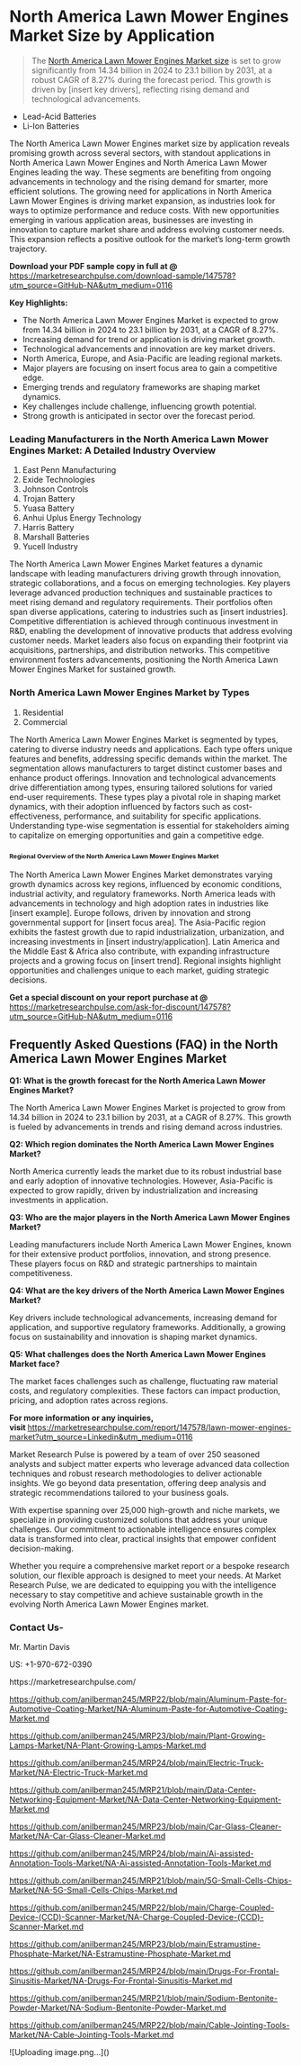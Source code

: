 <h1>North America Lawn Mower Engines Market&nbsp;Size by Application</h1><blockquote><p>The <a href="https://marketresearchpulse.com/download-sample/147578?utm_source=GitHub-NA&amp;utm_medium=0116">North America Lawn Mower Engines Market size</a> is set to grow significantly from 14.34 billion in 2024 to 23.1 billion by 2031, at a robust CAGR of 8.27% during the forecast period. This growth is driven by [insert key drivers], reflecting rising demand and technological advancements.</p></blockquote><ul><li>Lead-Acid Batteries<li> Li-Ion Batteries</li></ul><p>The North America Lawn Mower Engines market size by application reveals promising growth across several sectors, with standout applications in North America Lawn Mower Engines and North America Lawn Mower Engines leading the way. These segments are benefiting from ongoing advancements in technology and the rising demand for smarter, more efficient solutions. The growing need for applications in North America Lawn Mower Engines is driving market expansion, as industries look for ways to optimize performance and reduce costs. With new opportunities emerging in various application areas, businesses are investing in innovation to capture market share and address evolving customer needs. This expansion reflects a positive outlook for the market’s long-term growth trajectory.</p><p><strong>Download your PDF sample copy in full at @ </strong><a href="https://marketresearchpulse.com/download-sample/147578?utm_source=GitHub-NA&amp;utm_medium=0116">https://marketresearchpulse.com/download-sample/147578?utm_source=GitHub-NA&amp;utm_medium=0116</a></p><p><strong>Key Highlights: </strong></p><ul><li>The North America Lawn Mower Engines Market is expected to grow from 14.34 billion in 2024 to 23.1 billion by 2031, at a CAGR of 8.27%.</li><li>Increasing demand for trend or application is driving market growth.</li><li>Technological advancements and innovation are key market drivers.</li><li>North America, Europe, and Asia-Pacific are leading regional markets.</li><li>Major players are focusing on insert focus area to gain a competitive edge.</li><li>Emerging trends and regulatory frameworks are shaping market dynamics.</li><li>Key challenges include challenge, influencing growth potential.</li><li>Strong growth is anticipated in sector over the forecast period.</li></ul><h3>Leading Manufacturers in the North America Lawn Mower Engines Market: A Detailed Industry Overview</h3><ol><li>East Penn Manufacturing</li><li>Exide Technologies</li><li>Johnson Controls</li><li>Trojan Battery</li><li>Yuasa Battery</li><li>Anhui Uplus Energy Technology</li><li>Harris Battery</li><li>Marshall Batteries</li><li>Yucell Industry</li></ol><div class="flex max-w-full flex-col flex-grow"><div class="min-h-8 text-message flex w-full flex-col items-end gap-2 whitespace-normal break-words [.text-message+&amp;]:mt-5" dir="auto" data-message-author-role="assistant" data-message-id="fd8432e4-4910-450d-b182-61b7bfb0a01f" data-message-model-slug="gpt-4o"><div class="flex w-full flex-col gap-1 empty:hidden first:pt-[3px]"><div class="markdown prose w-full break-words dark:prose-invert light"><p>The North America Lawn Mower Engines Market features a dynamic landscape with leading manufacturers driving growth through innovation, strategic collaborations, and a focus on emerging technologies. Key players leverage advanced production techniques and sustainable practices to meet rising demand and regulatory requirements. Their portfolios often span diverse applications, catering to industries such as [insert industries]. Competitive differentiation is achieved through continuous investment in R&amp;D, enabling the development of innovative products that address evolving customer needs. Market leaders also focus on expanding their footprint via acquisitions, partnerships, and distribution networks. This competitive environment fosters advancements, positioning the North America Lawn Mower Engines Market for sustained growth.</p></div></div></div></div><h3>North America Lawn Mower Engines Market by Types</h3><ol><li>Residential<li> Commercial</li></ol><div class="flex max-w-full flex-col flex-grow"><div class="min-h-8 text-message flex w-full flex-col items-end gap-2 whitespace-normal break-words [.text-message+&amp;]:mt-5" dir="auto" data-message-author-role="assistant" data-message-id="084470be-0bb7-4664-bddf-5156b4f41249" data-message-model-slug="gpt-4o-mini"><div class="flex w-full flex-col gap-1 empty:hidden first:pt-[3px]"><div class="markdown prose w-full break-words dark:prose-invert light"><p>The North America Lawn Mower Engines Market is segmented by types, catering to diverse industry needs and applications. Each type offers unique features and benefits, addressing specific demands within the market. The segmentation allows manufacturers to target distinct customer bases and enhance product offerings. Innovation and technological advancements drive differentiation among types, ensuring tailored solutions for varied end-user requirements. These types play a pivotal role in shaping market dynamics, with their adoption influenced by factors such as cost-effectiveness, performance, and suitability for specific applications. Understanding type-wise segmentation is essential for stakeholders aiming to capitalize on emerging opportunities and gain a competitive edge.</p></div></div></div></div><h3><span style="font-size: 11px;">Regional Overview of the North America Lawn Mower Engines Market</span></h3><div class="flex max-w-full flex-col flex-grow"><div class="min-h-8 text-message flex w-full flex-col items-end gap-2 whitespace-normal break-words [.text-message+&amp;]:mt-5" dir="auto" data-message-author-role="assistant" data-message-id="e9038762-ce64-4e30-91c9-9bd413514231" data-message-model-slug="gpt-4o-mini"><div class="flex w-full flex-col gap-1 empty:hidden first:pt-[3px]"><div class="markdown prose w-full break-words dark:prose-invert light"><p>The North America Lawn Mower Engines Market demonstrates varying growth dynamics across key regions, influenced by economic conditions, industrial activity, and regulatory frameworks. North America leads with advancements in technology and high adoption rates in industries like [insert example]. Europe follows, driven by innovation and strong governmental support for [insert focus area]. The Asia-Pacific region exhibits the fastest growth due to rapid industrialization, urbanization, and increasing investments in [insert industry/application]. Latin America and the Middle East &amp; Africa also contribute, with expanding infrastructure projects and a growing focus on [insert trend]. Regional insights highlight opportunities and challenges unique to each market, guiding strategic decisions.</p></div></div></div></div><p><strong>Get a special discount on your report purchase at @ </strong><a href="https://marketresearchpulse.com/ask-for-discount/147578?utm_source=GitHub-NA&amp;utm_medium=0116">https://marketresearchpulse.com/ask-for-discount/147578?utm_source=GitHub-NA&amp;utm_medium=0116</a></p><h2>Frequently Asked Questions (FAQ) in the North America Lawn Mower Engines Market</h2><p><strong>Q1: What is the growth forecast for the North America Lawn Mower Engines Market?</strong></p><p>The North America Lawn Mower Engines Market is projected to grow from 14.34 billion in 2024 to 23.1 billion by 2031, at a CAGR of 8.27%. This growth is fueled by advancements in trends and rising demand across industries.</p><p><strong>Q2: Which region dominates the North America Lawn Mower Engines Market?</strong></p><p>North America currently leads the market due to its robust industrial base and early adoption of innovative technologies. However, Asia-Pacific is expected to grow rapidly, driven by industrialization and increasing investments in application.</p><p><strong>Q3: Who are the major players in the North America Lawn Mower Engines Market?</strong></p><p>Leading manufacturers include North America Lawn Mower Engines, known for their extensive product portfolios, innovation, and strong presence. These players focus on R&amp;D and strategic partnerships to maintain competitiveness.</p><p><strong>Q4: What are the key drivers of the North America Lawn Mower Engines Market?</strong></p><p>Key drivers include technological advancements, increasing demand for application, and supportive regulatory frameworks. Additionally, a growing focus on sustainability and innovation is shaping market dynamics.</p><p><strong>Q5: What challenges does the North America Lawn Mower Engines Market face?</strong></p><p>The market faces challenges such as challenge, fluctuating raw material costs, and regulatory complexities. These factors can impact production, pricing, and adoption rates across regions.</p><p><strong>For more information or any inquiries, visit&nbsp;</strong><a href="https://marketresearchpulse.com/report/147578/lawn-mower-engines-market?utm_source=Linkedin&utm_medium=0116">https://marketresearchpulse.com/report/147578/lawn-mower-engines-market?utm_source=Linkedin&utm_medium=0116</a></p><p>Market Research Pulse is powered by a team of over 250 seasoned analysts and subject matter experts who leverage advanced data collection techniques and robust research methodologies to deliver actionable insights. We go beyond data presentation, offering deep analysis and strategic recommendations tailored to your business goals.</p><p>With expertise spanning over 25,000 high-growth and niche markets, we specialize in providing customized solutions that address your unique challenges. Our commitment to actionable intelligence ensures complex data is transformed into clear, practical insights that empower confident decision-making.</p><p>Whether you require a comprehensive market report or a bespoke research solution, our flexible approach is designed to meet your needs. At Market Research Pulse, we are dedicated to equipping you with the intelligence necessary to stay competitive and achieve sustainable growth in the evolving North America Lawn Mower Engines market.</p><h3><strong>Contact Us-</strong></h3><p>Mr. Martin Davis</p><p>US: +1-970-672-0390</p><p>https://marketresearchpulse.com/</p><p><a href="https://github.com/anilberman245/MRP22/blob/main/Aluminum-Paste-for-Automotive-Coating-Market/NA-Aluminum-Paste-for-Automotive-Coating-Market.md">https://github.com/anilberman245/MRP22/blob/main/Aluminum-Paste-for-Automotive-Coating-Market/NA-Aluminum-Paste-for-Automotive-Coating-Market.md</a></p><p><a href="https://github.com/anilberman245/MRP23/blob/main/Plant-Growing-Lamps-Market/NA-Plant-Growing-Lamps-Market.md">https://github.com/anilberman245/MRP23/blob/main/Plant-Growing-Lamps-Market/NA-Plant-Growing-Lamps-Market.md</a></p><p><a href="https://github.com/anilberman245/MRP24/blob/main/Electric-Truck-Market/NA-Electric-Truck-Market.md">https://github.com/anilberman245/MRP24/blob/main/Electric-Truck-Market/NA-Electric-Truck-Market.md</a></p><p><a href="https://github.com/anilberman245/MRP21/blob/main/Data-Center-Networking-Equipment-Market/NA-Data-Center-Networking-Equipment-Market.md">https://github.com/anilberman245/MRP21/blob/main/Data-Center-Networking-Equipment-Market/NA-Data-Center-Networking-Equipment-Market.md</a></p><p><a href="https://github.com/anilberman245/MRP23/blob/main/Car-Glass-Cleaner-Market/NA-Car-Glass-Cleaner-Market.md">https://github.com/anilberman245/MRP23/blob/main/Car-Glass-Cleaner-Market/NA-Car-Glass-Cleaner-Market.md</a></p><p><a href="https://github.com/anilberman245/MRP24/blob/main/Ai-assisted-Annotation-Tools-Market/NA-Ai-assisted-Annotation-Tools-Market.md">https://github.com/anilberman245/MRP24/blob/main/Ai-assisted-Annotation-Tools-Market/NA-Ai-assisted-Annotation-Tools-Market.md</a></p><p><a href="https://github.com/anilberman245/MRP21/blob/main/5G-Small-Cells-Chips-Market/NA-5G-Small-Cells-Chips-Market.md">https://github.com/anilberman245/MRP21/blob/main/5G-Small-Cells-Chips-Market/NA-5G-Small-Cells-Chips-Market.md</a></p><p><a href="https://github.com/anilberman245/MRP22/blob/main/Charge-Coupled-Device-(CCD)-Scanner-Market/NA-Charge-Coupled-Device-(CCD)-Scanner-Market.md">https://github.com/anilberman245/MRP22/blob/main/Charge-Coupled-Device-(CCD)-Scanner-Market/NA-Charge-Coupled-Device-(CCD)-Scanner-Market.md</a></p><p><a href="https://github.com/anilberman245/MRP23/blob/main/Estramustine-Phosphate-Market/NA-Estramustine-Phosphate-Market.md">https://github.com/anilberman245/MRP23/blob/main/Estramustine-Phosphate-Market/NA-Estramustine-Phosphate-Market.md</a></p><p><a href="https://github.com/anilberman245/MRP24/blob/main/Drugs-For-Frontal-Sinusitis-Market/NA-Drugs-For-Frontal-Sinusitis-Market.md">https://github.com/anilberman245/MRP24/blob/main/Drugs-For-Frontal-Sinusitis-Market/NA-Drugs-For-Frontal-Sinusitis-Market.md</a></p><p><a href="https://github.com/anilberman245/MRP21/blob/main/Sodium-Bentonite-Powder-Market/NA-Sodium-Bentonite-Powder-Market.md">https://github.com/anilberman245/MRP21/blob/main/Sodium-Bentonite-Powder-Market/NA-Sodium-Bentonite-Powder-Market.md</a></p><p><a href="https://github.com/anilberman245/MRP22/blob/main/Cable-Jointing-Tools-Market/NA-Cable-Jointing-Tools-Market.md">https://github.com/anilberman245/MRP22/blob/main/Cable-Jointing-Tools-Market/NA-Cable-Jointing-Tools-Market.md</a></p>
![Uploading image.png…]()
